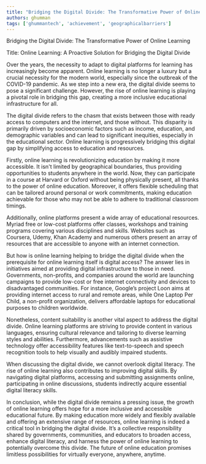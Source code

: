 ```yaml
---
title: "Bridging the Digital Divide: The Transformative Power of Online Learning"  # Wrap the title in double quotes
authors: ghumman
tags: ['ghummantech', 'achievement', 'geographicalbarriers']
---
```


Bridging the Digital Divide: The Transformative Power of Online Learning
<!-- truncate -->

Title: Online Learning: A Proactive Solution for Bridging the Digital Divide 

Over the years, the necessity to adapt to digital platforms for learning has increasingly become apparent. Online learning is no longer a luxury but a crucial necessity for the modern world, especially since the outbreak of the COVID-19 pandemic. As we step into a new era, the digital divide seems to pose a significant challenge. However, the rise of online learning is playing a pivotal role in bridging this gap, creating a more inclusive educational infrastructure for all.

The digital divide refers to the chasm that exists between those with ready access to computers and the internet, and those without. This disparity is primarily driven by socioeconomic factors such as income, education, and demographic variables and can lead to significant inequities, especially in the educational sector. Online learning is progressively bridging this digital gap by simplifying access to education and resources.

Firstly, online learning is revolutionizing education by making it more accessible. It isn't limited by geographical boundaries, thus providing opportunities to students anywhere in the world. Now, they can participate in a course at Harvard or Oxford without being physically present, all thanks to the power of online education. Moreover, it offers flexible scheduling that can be tailored around personal or work commitments, making education achievable for those who may not be able to adhere to traditional classroom timings.

Additionally, online platforms present a wide array of educational resources. Myriad free or low-cost platforms offer classes, workshops and training programs covering various disciplines and skills. Websites such as Coursera, Udemy, Khan Academy and numerous others present an array of resources that are accessible to anyone with an internet connection. 

But how is online learning helping to bridge the digital divide when the prerequisite for online learning itself is digital access? The answer lies in initiatives aimed at providing digital infrastructure to those in need. Governments, non-profits, and companies around the world are launching campaigns to provide low-cost or free internet connectivity and devices to disadvantaged communities. For instance, Google’s project Loon aims at providing internet access to rural and remote areas, while One Laptop Per Child, a non-profit organization, delivers affordable laptops for educational purposes to children worldwide.

Nonetheless, content suitability is another vital aspect to address the digital divide. Online learning platforms are striving to provide content in various languages, ensuring cultural relevance and tailoring to diverse learning styles and abilities. Furthermore, advancements such as assistive technology offer accessibility features like text-to-speech and speech recognition tools to help visually and audibly impaired students.

When discussing the digital divide, we cannot overlook digital literacy. The rise of online learning also contributes to improving digital skills. By navigating digital platforms, accessing and submitting assignments online, participating in online discussions, students indirectly acquire essential digital literacy skills.

In conclusion, while the digital divide remains a pressing issue, the growth of online learning offers hope for a more inclusive and accessible educational future. By making education more widely and flexibly available and offering an extensive range of resources, online learning is indeed a critical tool in bridging the digital divide. It’s a collective responsibility shared by governments, communities, and educators to broaden access, enhance digital literacy, and harness the power of online learning to potentially overcome this divide. The future of online education promises limitless possibilities for virtually everyone, anywhere, anytime.
